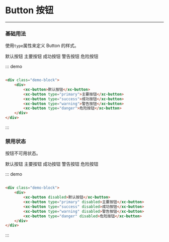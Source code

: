 # Button 按钮
----
### 基础用法
使用```type```属性来定义 Button 的样式。

<div class="demo-block">
    <div>
        <xc-button>默认按钮</xc-button>
        <xc-button type="primary">主要按钮</xc-button>
        <xc-button type="success">成功按钮</xc-button>
        <xc-button type="warning">警告按钮</xc-button>
        <xc-button type="danger">危险按钮</xc-button>
    </div>
</div>

::: demo
```html

<div class="demo-block">
    <div>
        <xc-button>默认按钮</xc-button>
        <xc-button type="primary">主要按钮</xc-button>
        <xc-button type="success">成功按钮</xc-button>
        <xc-button type="warning">警告按钮</xc-button>
        <xc-button type="danger">危险按钮</xc-button>
    </div>
</div>

```
:::

### 禁用状态

按钮不可用状态。

<div class="demo-block">
    <div>
        <xc-button disabled>默认按钮</xc-button>
        <xc-button type="primary" disabled>主要按钮</xc-button>
        <xc-button type="success" disabled>成功按钮</xc-button>
        <xc-button type="warning" disabled>警告按钮</xc-button>
        <xc-button type="danger" disabled>危险按钮</xc-button>
    </div>
</div>

::: demo
```html

<div class="demo-block">
    <div>
        <xc-button disabled>默认按钮</xc-button>
        <xc-button type="primary" disabled>主要按钮</xc-button>
        <xc-button type="success" disabled>成功按钮</xc-button>
        <xc-button type="warning" disabled>警告按钮</xc-button>
        <xc-button type="danger" disabled>危险按钮</xc-button>
    </div>
</div>

```
:::